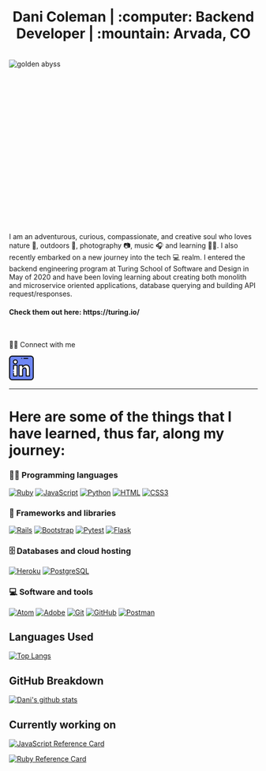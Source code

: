 
<h1 align="center">
 <strong> Dani Coleman | :computer: Backend Developer | :mountain: Arvada, CO </strong>
</h1>   

<br />

<img align="right" height="350px" width="550px" alt="golden abyss" src="https://user-images.githubusercontent.com/60626984/138899350-f590d5a8-58c1-4c19-a99b-5422a48294c7.jpeg" />

<br />

<p align="left"
  <h2>I am an adventurous, curious, compassionate, and creative soul who loves nature 🌳, outdoors 🥾, photography 📷, music 🎧  and learning 👩‍🎓. I also recently embarked on a new journey into the tech 💻 realm. I entered the backend engineering program at Turing School of Software and Design in May of 2020 and have been loving learning about creating both monolith and microservice oriented applications, database querying and building API request/responses.</h2>
  <h4>Check them out here: https://turing.io/</h4>
</p>  

<br />

<p align="left"
   <h1> 💁‍♀️ Connect with me </h1>

   <a href="https://www.linkedin.com/in/dcoleman-21/"><img height="50" alt="LinkedIn" src="https://raw.githubusercontent.com/8bithemant/8bithemant/master/linkedin.png?raw=true"></a>&nbsp;&nbsp;
</p>   

<hr />
<h1>
   Here are some of the things that I have learned, thus far, along my journey:
</h1>   

### 👨‍💻 Programming languages

<p>
    <a href="https://github.com/search?q=user%3Adcoleman21+is%3Arepo+language%3Aruby"><img alt="Ruby" src="https://img.shields.io/badge/Ruby-CC342D.svg?logo=ruby&logoColor=white"></a>
    <a href="https://github.com/search?l=JavaScript&q=user%3Adcoleman21+is%3Arepo+language%3Amarkdown&type=Repositories"><img alt="JavaScript" src="https://img.shields.io/badge/JavaScript%20-%23F7DF1E.svg?logo=javascript&logoColor=black"></a>
    <a href="https://github.com/search?l=Python&q=user%3Adcoleman21+is%3Arepo+language%3Amarkdown&type=Repositories"><img alt="Python" src="https://img.shields.io/badge/Python%20-%2314354C.svg?logo=python&logoColor=white"></a>
    <a href="https://github.com/search?l=HTML&q=user%3Adcoleman21+is%3Arepo+language%3Amarkdown&type=Repositories"><img alt="HTML" src="https://img.shields.io/badge/HTML%20-%23E34F26.svg?logo=html5&logoColor=white"></a>
    <a href="#"><img alt="CSS3" src="https://img.shields.io/badge/css3-%231572B6.svg?logo=css3&logoColor=white"></a>
</p>

### 🧰 Frameworks and libraries

<p>
    <a href="#"><img alt="Rails" src="https://img.shields.io/badge/rails-%23CC0000.svg?logo=ruby-on-rails&logoColor=white"></a>
    <a href="#"><img alt="Bootstrap" src="https://img.shields.io/badge/bootstrap-%23563D7C.svg?logo=bootstrap&logoColor=white"></a>
    <a href="#"><img alt="Pytest" src="https://img.shields.io/badge/Pytest%20-%230A9EDC.svg?logo=pytest&logoColor=white"></a>
    <a href="#"><img alt="Flask" src="https://img.shields.io/badge/flask-%23000.svg?logo=flask&logoColor=white"></a>
</p>

### 🗄️ Databases and cloud hosting

<p>
    <a href="#"><img alt="Heroku" src="https://img.shields.io/badge/Heroku%20-%23430098.svg?logo=heroku&logoColor=white"></a>
    <a href="#"><img alt="PostgreSQL" src ="https://img.shields.io/badge/PostgreSQL-%23316192.svg?logo=postgresql&logoColor=white"></a>
</p>

### 💻 Software and tools

<p>
    <a href="#"><img alt="Atom" src="https://img.shields.io/badge/Atom-%2366595C.svg?logo=atom&logoColor=white"></a>
    <a href="#"><img alt="Adobe" src="https://img.shields.io/badge/Adobe%20-%23FF0000.svg?logo=adobe&logoColor=white"></a>
    <a href="#"><img alt="Git" src="https://img.shields.io/badge/Git%20-%23F05033.svg?logo=git&logoColor=white"></a>
    <a href="#"><img alt="GitHub" src="https://img.shields.io/badge/github-%23121011.svg?logo=github&logoColor=white"></a>
    <a href="#"><img alt="Postman" src="https://img.shields.io/badge/Postman-FF6C37?logo=postman&logoColor=white"></a>
</p> 

## Languages Used
[![Top Langs](https://github-readme-stats.vercel.app/api/top-langs/?username=dcoleman21&theme=tokyonight&layout=compact)](https://github.com/dcoleman21/github-readme-stats)

## GitHub Breakdown
[![Dani's github stats](https://github-readme-stats.vercel.app/api/?username=dcoleman21&count_private=true&show_icons=true&theme=tokyonight)
](https://github.com/dcoleman21/github-readme-stats)

## Currently working on 

[![JavaScript Reference Card](https://github-readme-stats.vercel.app/api/pin/?username=dcoleman21&repo=JavaScript_Reference_Sheet&theme=tokyonight)](https://github.com/dcoleman21/JavaScript_Reference_Sheet)

[![Ruby Reference Card](https://github-readme-stats.vercel.app/api/pin/?username=dcoleman21&repo=Ruby_Reference_Sheet&theme=tokyonight)](https://github.com/dcoleman21/Ruby_Reference_Sheet)
